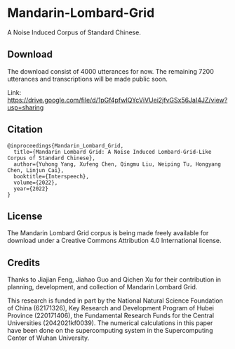 # Mandarin-Lombard-Grid

A Noise Induced Corpus of Standard Chinese.

## Download

 The download consist of 4000 utterances for now. The remaining 7200 utterances and transcriptions will be made public soon.

Link:  https://drive.google.com/file/d/1pGf4pfwIQYcViVUei2jfvGSx56JaI4JZ/view?usp=sharing

## Citation

```
@inproceedings{Mandarin_Lombard_Grid,
  title={Mandarin Lombard Grid: A Noise Induced Lombard-Grid-Like Corpus of Standard Chinese},
  author={Yuhong Yang, Xufeng Chen, Qingmu Liu, Weiping Tu, Hongyang Chen, Linjun Cai},
  booktitle={Interspeech},
  volume={2022},
  year={2022}
}
```

## License

The Mandarin Lombard Grid corpus is being made freely available for download under a Creative Commons Attribution 4.0 International license.

## Credits

Thanks to Jiajian Feng, Jiahao Guo and Qichen Xu for their contribution in planning, development, and collection of Mandarin Lombard Grid.

This research is funded in part by the National Natural Science Foundation of China (62171326), Key Research and Development Program of Hubei Province (220171406), the Fundamental Research Funds for the Central Universities (2042021kf0039). The numerical calculations in this paper have been done on the supercomputing system in the Supercomputing Center of Wuhan University.

